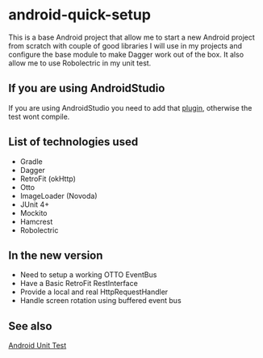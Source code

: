 android-quick-setup
===================

This is a base Android project that allow me to start a new Android project from scratch with couple of good libraries I will use in my projects and configure the base module to make Dagger work out of the box. It also allow me to use Robolectric in my unit test.

## If you are using AndroidStudio

If you are using AndroidStudio you need to add that [plugin](https://github.com/evant/android-studio-unit-test-plugin), otherwise the test wont compile. 

## List of technologies used

  * Gradle
  * Dagger
  * RetroFit (okHttp)
  * Otto
  * ImageLoader (Novoda)
  * JUnit 4+
  * Mockito
  * Hamcrest
  * Robolectric

## In the new version

  * Need to setup a working OTTO EventBus
  * Have a Basic RetroFit RestInterface
  * Provide a local and real HttpRequestHandler
  * Handle screen rotation using buffered event bus

## See also

[Android Unit Test](https://github.com/JCAndKSolutions/android-unit-test)


  
